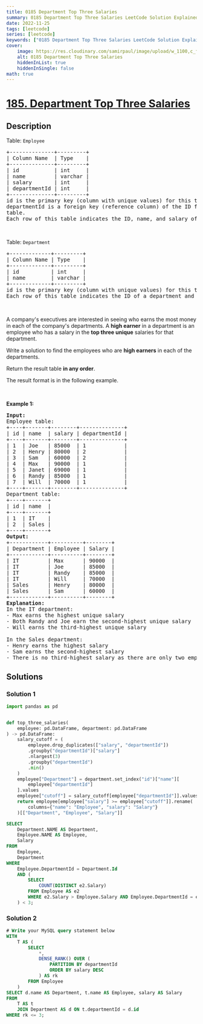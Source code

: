 ```yaml
---
title: 0185 Department Top Three Salaries
summary: 0185 Department Top Three Salaries LeetCode Solution Explained
date: 2022-11-25
tags: [leetcode]
series: [leetcode]
keywords: ["0185 Department Top Three Salaries LeetCode Solution Explained in all languages", "0185 Department Top Three Salaries", "LeetCode", "leetcode solution in Python3 C++ Java Go PHP Ruby Swift TypeScript Rust C# JavaScript C", "GeeksforGeeks", "InterviewBit", "Coding Ninjas", "HackerRank", "HackerEarth", "CodeChef", "TopCoder", "AlgoExpert", "freeCodeCamp", "Codeforces", "GitHub", "AtCoder", "Samir Paul"]
cover:
    image: https://res.cloudinary.com/samirpaul/image/upload/w_1100,c_fit,co_rgb:FFFFFF,l_text:Arial_75_bold:0185 Department Top Three Salaries - Solution Explained/problem-solving.webp
    alt: 0185 Department Top Three Salaries
    hiddenInList: true
    hiddenInSingle: false
math: true
---
```



# [185. Department Top Three Salaries](https://leetcode.com/problems/department-top-three-salaries)


## Description

<p>Table: <code>Employee</code></p>

<pre>
+--------------+---------+
| Column Name  | Type    |
+--------------+---------+
| id           | int     |
| name         | varchar |
| salary       | int     |
| departmentId | int     |
+--------------+---------+
id is the primary key (column with unique values) for this table.
departmentId is a foreign key (reference column) of the ID from the <code>Department </code>table.
Each row of this table indicates the ID, name, and salary of an employee. It also contains the ID of their department.
</pre>

<p>&nbsp;</p>

<p>Table: <code>Department</code></p>

<pre>
+-------------+---------+
| Column Name | Type    |
+-------------+---------+
| id          | int     |
| name        | varchar |
+-------------+---------+
id is the primary key (column with unique values) for this table.
Each row of this table indicates the ID of a department and its name.
</pre>

<p>&nbsp;</p>

<p>A company&#39;s executives are interested in seeing who earns the most money in each of the company&#39;s departments. A <strong>high earner</strong> in a department is an employee who has a salary in the <strong>top three unique</strong> salaries for that department.</p>

<p>Write a solution to find the employees who are <strong>high earners</strong> in each of the departments.</p>

<p>Return the result table <strong>in any order</strong>.</p>

<p>The&nbsp;result format is in the following example.</p>

<p>&nbsp;</p>
<p><strong class="example">Example 1:</strong></p>

<pre>
<strong>Input:</strong> 
Employee table:
+----+-------+--------+--------------+
| id | name  | salary | departmentId |
+----+-------+--------+--------------+
| 1  | Joe   | 85000  | 1            |
| 2  | Henry | 80000  | 2            |
| 3  | Sam   | 60000  | 2            |
| 4  | Max   | 90000  | 1            |
| 5  | Janet | 69000  | 1            |
| 6  | Randy | 85000  | 1            |
| 7  | Will  | 70000  | 1            |
+----+-------+--------+--------------+
Department table:
+----+-------+
| id | name  |
+----+-------+
| 1  | IT    |
| 2  | Sales |
+----+-------+
<strong>Output:</strong> 
+------------+----------+--------+
| Department | Employee | Salary |
+------------+----------+--------+
| IT         | Max      | 90000  |
| IT         | Joe      | 85000  |
| IT         | Randy    | 85000  |
| IT         | Will     | 70000  |
| Sales      | Henry    | 80000  |
| Sales      | Sam      | 60000  |
+------------+----------+--------+
<strong>Explanation:</strong> 
In the IT department:
- Max earns the highest unique salary
- Both Randy and Joe earn the second-highest unique salary
- Will earns the third-highest unique salary

In the Sales department:
- Henry earns the highest salary
- Sam earns the second-highest salary
- There is no third-highest salary as there are only two employees
</pre>

## Solutions

### Solution 1

<!-- tabs:start -->

```python
import pandas as pd


def top_three_salaries(
    employee: pd.DataFrame, department: pd.DataFrame
) -> pd.DataFrame:
    salary_cutoff = (
        employee.drop_duplicates(["salary", "departmentId"])
        .groupby("departmentId")["salary"]
        .nlargest(3)
        .groupby("departmentId")
        .min()
    )
    employee["Department"] = department.set_index("id")["name"][
        employee["departmentId"]
    ].values
    employee["cutoff"] = salary_cutoff[employee["departmentId"]].values
    return employee[employee["salary"] >= employee["cutoff"]].rename(
        columns={"name": "Employee", "salary": "Salary"}
    )[["Department", "Employee", "Salary"]]
```

```sql
SELECT
    Department.NAME AS Department,
    Employee.NAME AS Employee,
    Salary
FROM
    Employee,
    Department
WHERE
    Employee.DepartmentId = Department.Id
    AND (
        SELECT
            COUNT(DISTINCT e2.Salary)
        FROM Employee AS e2
        WHERE e2.Salary > Employee.Salary AND Employee.DepartmentId = e2.DepartmentId
    ) < 3;
```

<!-- tabs:end -->

### Solution 2

<!-- tabs:start -->

```sql
# Write your MySQL query statement below
WITH
    T AS (
        SELECT
            *,
            DENSE_RANK() OVER (
                PARTITION BY departmentId
                ORDER BY salary DESC
            ) AS rk
        FROM Employee
    )
SELECT d.name AS Department, t.name AS Employee, salary AS Salary
FROM
    T AS t
    JOIN Department AS d ON t.departmentId = d.id
WHERE rk <= 3;
```

<!-- tabs:end -->

<!-- end -->
